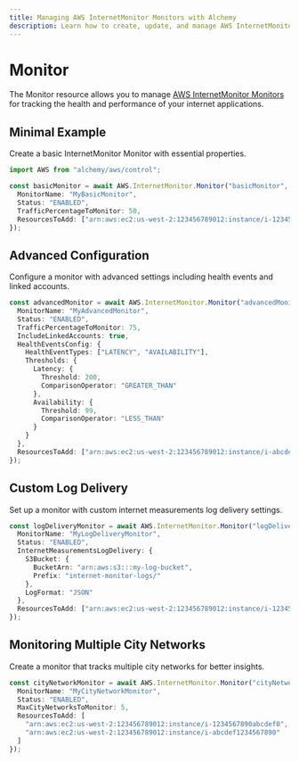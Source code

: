 ```yaml
---
title: Managing AWS InternetMonitor Monitors with Alchemy
description: Learn how to create, update, and manage AWS InternetMonitor Monitors using Alchemy Cloud Control.
---
```


# Monitor

The Monitor resource allows you to manage [AWS InternetMonitor Monitors](https://docs.aws.amazon.com/internetmonitor/latest/userguide/) for tracking the health and performance of your internet applications.

## Minimal Example

Create a basic InternetMonitor Monitor with essential properties.

```ts
import AWS from "alchemy/aws/control";

const basicMonitor = await AWS.InternetMonitor.Monitor("basicMonitor", {
  MonitorName: "MyBasicMonitor",
  Status: "ENABLED",
  TrafficPercentageToMonitor: 50,
  ResourcesToAdd: ["arn:aws:ec2:us-west-2:123456789012:instance/i-1234567890abcdef0"]
});
```

## Advanced Configuration

Configure a monitor with advanced settings including health events and linked accounts.

```ts
const advancedMonitor = await AWS.InternetMonitor.Monitor("advancedMonitor", {
  MonitorName: "MyAdvancedMonitor",
  Status: "ENABLED",
  TrafficPercentageToMonitor: 75,
  IncludeLinkedAccounts: true,
  HealthEventsConfig: {
    HealthEventTypes: ["LATENCY", "AVAILABILITY"],
    Thresholds: {
      Latency: {
        Threshold: 200,
        ComparisonOperator: "GREATER_THAN"
      },
      Availability: {
        Threshold: 99,
        ComparisonOperator: "LESS_THAN"
      }
    }
  },
  ResourcesToAdd: ["arn:aws:ec2:us-west-2:123456789012:instance/i-abcdef1234567890"]
});
```

## Custom Log Delivery

Set up a monitor with custom internet measurements log delivery settings.

```ts
const logDeliveryMonitor = await AWS.InternetMonitor.Monitor("logDeliveryMonitor", {
  MonitorName: "MyLogDeliveryMonitor",
  Status: "ENABLED",
  InternetMeasurementsLogDelivery: {
    S3Bucket: {
      BucketArn: "arn:aws:s3:::my-log-bucket",
      Prefix: "internet-monitor-logs/"
    },
    LogFormat: "JSON"
  },
  ResourcesToAdd: ["arn:aws:ec2:us-west-2:123456789012:instance/i-1234567890abcdef0"]
});
```

## Monitoring Multiple City Networks

Create a monitor that tracks multiple city networks for better insights.

```ts
const cityNetworkMonitor = await AWS.InternetMonitor.Monitor("cityNetworkMonitor", {
  MonitorName: "MyCityNetworkMonitor",
  Status: "ENABLED",
  MaxCityNetworksToMonitor: 5,
  ResourcesToAdd: [
    "arn:aws:ec2:us-west-2:123456789012:instance/i-1234567890abcdef0",
    "arn:aws:ec2:us-west-2:123456789012:instance/i-abcdef1234567890"
  ]
});
```